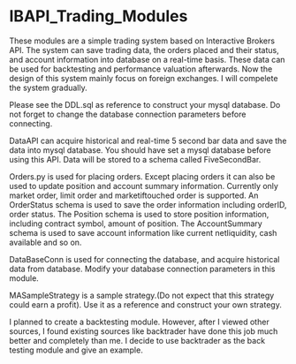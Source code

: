 # IBAPI_Trading_Modules
These modules are a simple trading system based on Interactive Brokers API. The system can save trading data, the orders placed and their status, and account information into database on a real-time basis. These data can be used for backtesting and performance valuation afterwards. Now the design of this system mainly focus on foreign exchanges. I will compelete the system gradually.

Please see the DDL.sql as reference to construct your mysql database. Do not forget to change the database connection parameters before connecting.

DataAPI can acquire historical and real-time 5 second bar data and save the data into mysql database. You should have set a mysql database before using this API. Data will be stored to a schema called FiveSecondBar.

Orders.py is used for placing orders. Except placing orders it can also be used to update position and account summary information. Currently only market order, limit order and marketiftouched order is supported. An OrderStatus schema is used to save the order information including orderID, order status. The Position schema is used to store position information, including contract symbol, amount of position. The AccountSummary schema is used to save account information like current netliquidity, cash available and so on.

DataBaseConn is used for connecting the database, and acquire historical data from database. Modify your database connection parameters in this module.

MASampleStrategy is a sample strategy.(Do not expect that this strategy could earn a profit). Use it as a reference and construct your own strategy.

I planned to create a backtesting module. However, after I viewed other sources, I found existing sources like backtrader have done this job much better and completely than me. I decide to use backtrader as the back testing module and give an example.
